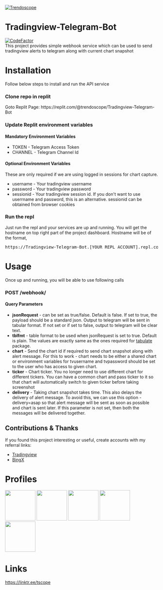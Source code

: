 [![Trendoscope](https://umsousercontent.com/lib_jnHIJpnVlRcdXHEm/fp0cmvoarz835cz6.svg)](https://trendoscope.io)
# Tradingview-Telegram-Bot
[![CodeFactor](https://www.codefactor.io/repository/github/trendoscope-algorithms/tradingview-telegram-bot/badge/main)](https://www.codefactor.io/repository/github/trendoscope-algorithms/tradingview-telegram-bot/overview/main)
<br>
This project provides simple webhook service which can be used to send tradingview alerts to telegram along with current chart snapshot
<h1>Installation</h1>
Follow below steps to install and run the API service
<h3>Clone repo in replit</h3>
Goto Replit Page:
https://replit.com/@trendoscope/Tradingview-Telegram-Bot

<h3>Update Replit environment variables</h3>
<h4>Mandatory Environment Variables</h4>
<ul>
<li>TOKEN - Telegram Access Token</li>
<li>CHANNEL - Telegram Channel Id</li>
</ul>

<h4>Optional Environment Variables</h4>
These are only required if we are using logged in sessions for chart capture.
<ul>
<li>username - Your tradingview username</li>
<li>password - Your tradingview password</li>
<li>sessionid - Your tradingview session id. If you don't want to use userrname and password, this is an alternative. sessionid can be obtained from browser cookies</li>
</ul>

<h3>Run the repl</h3>
Just run the repl and your services are up and running. You will get the hostname on top right part of the project dashboard. Hostname will be of the format, <pre>https<span>://Tradingview-Telegram-Bot<span>.<span>[YOUR_REPL_ACCOUNT]<span>.<span>repl.co</pre>

<h1>Usage</h1>
Once up and running, you will be able to use following calls 

<h3>POST /webhook/</h3>

<h4>Query Parameters</h4>
<ul>
<li> <b>jsonRequest</b> - can be set as true/false. Default is false. If set to true, the payload should be a standard json. Output to telegram will be sent in tabular format. If not set or if set to false, output to telegram will be clear text.</li>
<li> <b>tblfmt</b> - table format to be used when jsonRequest is set to true. Default is plain. The values are exactly same as the ones required for <a href="https://pypi.org/project/tabulate/">tabulate</a> package. 
<li> <b>chart</b> - Send the chart id if required to send chart snapshot along with alert message. For this to work - chart needs to be either a shared chart or environment variables for tvusername and tvpassword should be set to the user who has access to given chart.</li>
<li> <b>ticker</b> - Chart ticker. You no longer need to use different chart for different tickers. You can have a common chart and pass ticker to it so that chart will automatically switch to given ticker before taking screenshot</li>
<li> <b>delivery</b> - Taking chart snapshot takes time. This also delays the delivery of alert message. To avoid this, we can use this option - delivery=asap so that alert message will be sent as soon as possible and chart is sent later. If this parameter is not set, then both the messages will be delivered together.</li>
</ul>

## Contributions & Thanks
If you found this project interesting or useful, create accounts with my referral links:
- [Tradingview](https://www.tradingview.com/?aff_id=112733)
- [BingX](https://bingx.com/en-us/partner/Trendoscope/)

# Profiles
<a href="https://p.trendoscope.io/"><img src="https://avatars.githubusercontent.com/u/107564590" width="100" height="100"></a>
<a href="https://p.trendoscope.io/twitter"><img src="https://i.pinimg.com/originals/aa/3d/75/aa3d750ddec109594ac7c89cb8cbabab.jpg" width="100" height="100"></a>
<a href="https://p.trendoscope.io/telegram"><img src="https://i.pinimg.com/originals/70/c3/ea/70c3ea9e43ebd11ec98de96937529408.jpg" width="100" height="100"></a>
<a href="https://p.trendoscope.io/discord"><img src="https://i.pinimg.com/originals/b6/fe/4a/b6fe4a830e0263d8344b63e3dbcf3033.jpg" width="100" height="100"></a>
<a href="https://p.trendoscope.io/youtube"><img src="https://i.pinimg.com/originals/f4/14/b8/f414b816ef11df2c1eaae61f2fc8c489.jpg" width="100" height="100"></a>

# Links
https://linktr.ee/tscope
